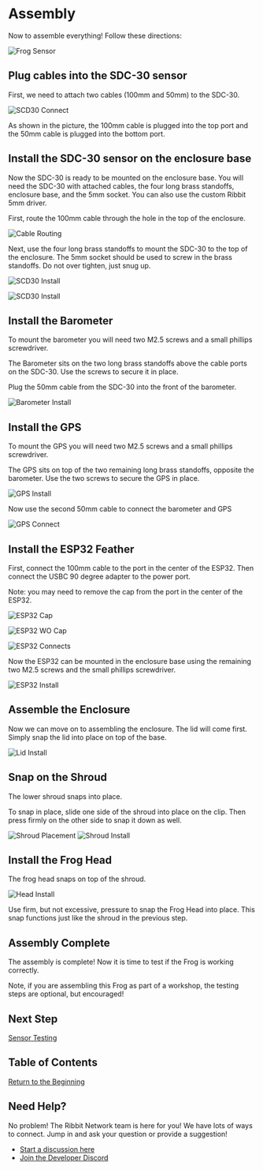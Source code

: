 # Assembly

Now to assemble everything!  Follow these directions:

![Frog Sensor](images/frogsensor.jpg)

## Plug cables into the SDC-30 sensor

First, we need to attach two cables (100mm and 50mm) to the SDC-30.  

![SCD30 Connect](images/scd30_connect.jpg)

As shown in the picture, the 100mm cable is plugged into the top port and the 50mm cable is plugged into the bottom port.  

## Install the SDC-30 sensor on the enclosure base

Now the SDC-30 is ready to be mounted on the enclosure base.  You will need the SDC-30 with attached cables, the four long brass standoffs, enclosure base, and the 5mm socket.  You can also use the custom Ribbit 5mm driver.  

First, route the 100mm cable through the hole in the top of the enclosure.

![Cable Routing](images/cable_routing.jpg)

Next, use the four long brass standoffs to mount the SDC-30 to the top of the enclosure.  The 5mm socket should be used to screw in the brass standoffs.  Do not over tighten, just snug up.

![SCD30 Install](images/scd30_install.jpg)

![SCD30 Install](images/scd30_install2.jpg)

## Install the Barometer

To mount the barometer you will need two M2.5 screws and a small phillips screwdriver.

The Barometer sits on the two long brass standoffs above the cable ports on the SDC-30.  Use the screws to secure it in place.

Plug the 50mm cable from the SDC-30 into the front of the barometer.

![Barometer Install](images/barometer_install.jpg)

## Install the GPS

To mount the GPS you will need two M2.5 screws and a small phillips screwdriver.  

The GPS sits on top of the two remaining long brass standoffs, opposite the barometer.  Use the two screws to secure the GPS in place.

![GPS Install](images/gps_install.jpg)

Now use the second 50mm cable to connect the barometer and GPS

![GPS Connect](images/barometer_gps_connect.jpg)

## Install the ESP32 Feather

First, connect the 100mm cable to the port in the center of the ESP32.  Then connect the USBC 90 degree adapter to the power port.

Note: you may need to remove the cap from the port in the center of the ESP32.

![ESP32 Cap](images/esp32cap.jpg)

![ESP32 WO Cap](images/esp32wocap.jpg)

![ESP32 Connects](images/esp32_connect2.jpg)

Now the ESP32 can be mounted in the enclosure base using the remaining two M2.5 screws and the small phillips screwdriver.

![ESP32 Install](images/esp32_install2.jpg)

## Assemble the Enclosure

Now we can move on to assembling the enclosure.  The lid will come first.  
Simply snap the lid into place on top of the base.

![Lid Install](images/lid_install.jpg)

## Snap on the Shroud

The lower shroud snaps into place.

To snap in place, slide one side of the shroud into place on the clip.  Then press firmly on the other side to snap it down as well.

![Shroud Placement](images/shroud_placement.jpg)
![Shroud Install](images/shroud_install.jpg)

## Install the Frog Head

The frog head snaps on top of the shroud.

![Head Install](images/head_install.jpg)

Use firm, but not excessive, pressure to snap the Frog Head into place.  This snap functions just like the shroud in the previous step.

## Assembly Complete

The assembly is complete! Now it is time to test if the Frog is working correctly.

Note, if you are assembling this Frog as part of a workshop, the testing steps are optional, but encouraged!

## Next Step

[Sensor Testing](../5-testing/5-sensor-testing.md)

## Table of Contents

[Return to the Beginning](../index.md)

## Need Help?

No problem! The Ribbit Network team is here for you! We have lots of ways to connect. Jump in and ask your question or provide a suggestion!

* [Start a discussion here](https://github.com/Ribbit-Network/ribbit-network-frog-sensor/discussions/new)
* [Join the Developer Discord](https://discord.gg/vq8PkDb2TC)
